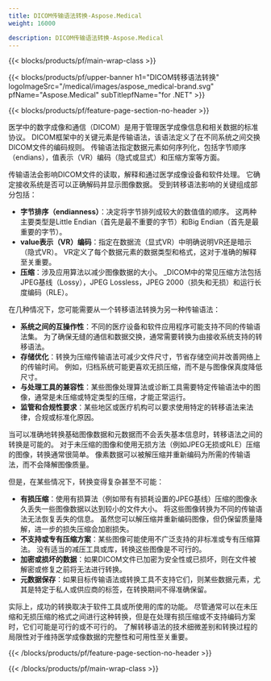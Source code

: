 ```yaml
---
title: DICOM传输语法转换-Aspose.Medical
weight: 16000

description: DICOM传输语法转换-Aspose.Medical
---
```


{{< blocks/products/pf/main-wrap-class >}}

{{< blocks/products/pf/upper-banner h1="DICOM转移语法转换" logoImageSrc="/medical/images/aspose_medical-brand.svg" pfName="Aspose.Medical" subTitlepfName="for .NET" >}}

{{< blocks/products/pf/feature-page-section-no-header >}}

<p>医学中的数字成像和通信（DICOM）是用于管理医学成像信息和相关数据的标准协议。 DICOM框架中的关键元素是传输语法，该语法定义了在不同系统之间交换DICOM文件的编码规则。 传输语法指定数据元素如何序列化，包括字节顺序（endians），值表示（VR）编码（隐式或显式）和压缩方案等方面。</p>

<p>传输语法会影响DICOM文件的读取，解释和通过医学成像设备和软件处理。 它确定接收系统是否可以正确解码并显示图像数据。 受到转移语法影响的关键组成部分包括：</p>

<ul>

<li><b>字节排序（endianness）</b>：决定将字节排列成较大的数值值的顺序。 这两种主要类型是Little Endian（首先是最不重要的字节）和Big Endian（首先是最重要的字节）。</li>

<li><b> value表示（VR）编码</b>：指定在数据流（显式VR）中明确说明VR还是暗示（隐式VR）。 VR定义了每个数据元素的数据类型和格式，这对于准确的解释至关重要。</li>

<li><b>压缩</b>：涉及应用算法以减少图像数据的大小。 _DICOM中的常见压缩方法包括JPEG基线（Lossy），JPEG Lossless，JPEG 2000（损失和无损）和运行长度编码（RLE）。</li>

</ul>

<p>在几种情况下，您可能需要从一个转移语法转换为另一种传输语法：</p>

<ul>

<li><b>系统之间的互操作性</b>：不同的医疗设备和软件应用程序可能支持不同的传输语法集。 为了确保无缝的通信和数据交换，通常需要转换为由接收系统支持的转移语法。</li>

<li><b>存储优化</b>：转换为压缩传输语法可减少文件尺寸，节省存储空间并改善网络上的传输时间。 例如，归档系统可能更喜欢无损压缩，而不是与图像保真度降低尺寸。</li>

<li><b>与处理工具的兼容性</b>：某些图像处理算法或诊断工具需要特定传输语法中的图像，通常是未压缩或特定类型的压缩，才能正常运行。</li>

<li><b>监管和合规性要求</b>：某些地区或医疗机构可​​以要求使用特定的转移语法来法律，合规或标准化原因。</li>

</ul>

<p>当可以准确地转换基础图像数据和元数据而不会丢失基本信息时，转移语法之间的转换是可能的。 对于未压缩的图像和使用无损方法（例如JPEG无损或RLE）压缩的图像，转换通常很简单。 像素数据可以被解压缩并重新编码为所需的传输语法，而不会降解图像质量。</p>

<p>但是，在某些情况下，转换变得复杂甚至不可能：</p>

<ul>
<li><b>有损压缩</b>：使用有损算法（例如带有有损耗设置的JPEG基线）压缩的图像永久丢失一些图像数据以达到较小的文件大小。 将这些图像转换为不同的传输语法无法恢复丢失的信息。 虽然您可以解压缩并重新编码图像，但仍保留质量降解，进一步的损失压缩会加剧损失。</li>

<li><b>不支持或专有压缩方案</b>：某些图像可能使用不广泛支持的非标准或专有压缩算法。 没有适当的减压工具或库，转换这些图像是不可行的。</li>

<li><b>加密或损坏的数据</b>：如果DICOM文件已加密为安全性或已损坏，则在文件被解密或修复之前将无法进行转换。</li>

<li><b>元数据保存</b>：如果目标传输语法或转换工具不支持它们，则某些数据元素，尤其是特定于私人或供应商的标签，在转换期间不得准确保留。</li>

</ul>

<p>实际上，成功的转换取决于软件工具或所使用的库的功能。 尽管通常可以在未压缩和无损压缩的格式之间进行这种转换，但是在处理有损压缩或不支持编码方案时，它们可能是可行的或不可行的。 了解转移语法的技术细微差别和转换过程的局限性对于维持医学成像数据的完整性和可用性至关重要。</p>

{{< /blocks/products/pf/feature-page-section-no-header >}}

{{< /blocks/products/pf/main-wrap-class >}}